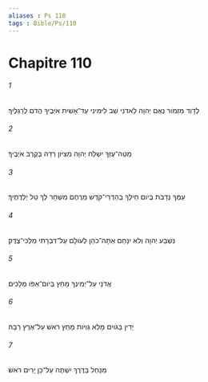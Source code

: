 ```yaml
---
aliases : Ps 110
tags : Bible/Ps/110
---
```


# Chapitre 110

###### 1
לְדָוִד מִזְמֹור נְאֻם יְהוָה לַאדֹנִי שֵׁב לִימִינִי עַד־אָשִׁית אֹיְבֶיךָ הֲדֹם לְרַגְלֶיךָ׃
###### 2
מַטֵּה־עֻזְּךָ יִשְׁלַח יְהוָה מִצִּיֹּון רְדֵה בְּקֶרֶב אֹיְבֶיךָ׃
###### 3
עַמְּךָ נְדָבֹת בְּיֹום חֵילֶךָ בְּהַדְרֵי־קֹדֶשׁ מֵרֶחֶם מִשְׁחָר לְךָ טַל יַלְדֻתֶיךָ׃
###### 4
נִשְׁבַּע יְהוָה וְלֹא יִנָּחֵם אַתָּה־כֹהֵן לְעֹולָם עַל־דִּבְרָתִי מַלְכִּי־צֶדֶק׃
###### 5
אֲדֹנָי עַל־יְמִינְךָ מָחַץ בְּיֹום־אַפֹּו מְלָכִים׃
###### 6
יָדִין בַּגֹּויִם מָלֵא גְוִיֹּות מָחַץ רֹאשׁ עַל־אֶרֶץ רַבָּה׃
###### 7
מִנַּחַל בַּדֶּרֶךְ יִשְׁתֶּה עַל־כֵּן יָרִים רֹאשׁ׃
